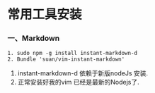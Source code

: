# 常用工具安装
### 一、Markdown
```
1. sudo npm -g install instant-markdown-d
2. Bundle 'suan/vim-instant-markdown'
```
1. instant-markdown-d 依赖于新版nodeJs 安装.  
2. 正常安装好我的vim 已经是最新的Nodejs了.
